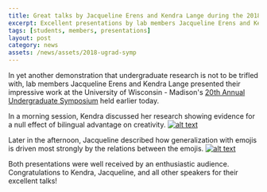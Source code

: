 ```yaml
---
title: Great talks by Jacqueline Erens and Kendra Lange during the 2018 Undergraduate Symposium!
excerpt: Excellent presentations by lab members Jacqueline Erens and Kendra Lange during the 2018 Undergraduate Symposium!
tags: [students, members, presentations]
layout: post
category: news
assets: /news/assets/2018-ugrad-symp
---
```


In yet another demonstration that undergraduate research is not to be trifled with, lab members Jacqueline Erens and
Kendra Lange presented their impressive work at the University of Wisconsin - Madison's
[20th Annual Undergraduate Symposium](https://ugradsymposium.wisc.edu/) held earlier today.

In a morning session, Kendra discussed her research showing evidence for a null effect of bilingual advantage on creativity.
[![alt text]({{page.assets}}/kendra.jpg)]({{page.assets}}/kendra.jpg)

Later in the afternoon, Jacqueline described how generalization with emojis is driven most strongly by the relations between
the emojis.
[![alt text]({{page.assets}}/jacki.jpg)]({{page.assets}}/jacki.jpg)

Both presentations were well received by an enthusiastic audience. Congratulations to Kendra, Jacqueline, and all other
speakers for their excellent talks!
